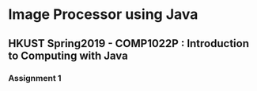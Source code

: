 # Image Processor using Java

## HKUST Spring2019 - COMP1022P : Introduction to Computing with Java
### Assignment 1

